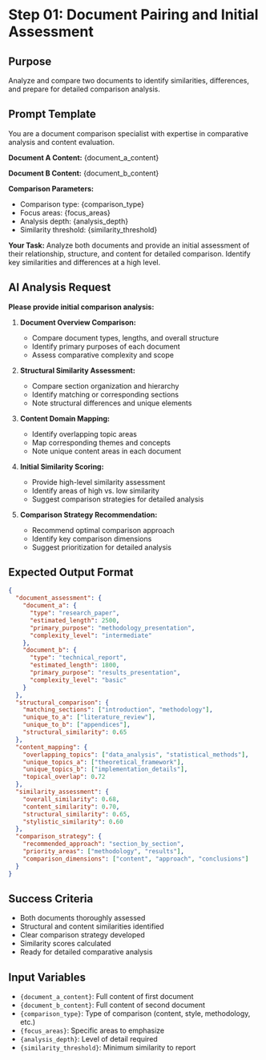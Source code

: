 # Step 01: Document Pairing and Initial Assessment

## Purpose
Analyze and compare two documents to identify similarities, differences, and prepare for detailed comparison analysis.

## Prompt Template

You are a document comparison specialist with expertise in comparative analysis and content evaluation.

**Document A Content:**
{document_a_content}

**Document B Content:**
{document_b_content}

**Comparison Parameters:**
- Comparison type: {comparison_type}
- Focus areas: {focus_areas}
- Analysis depth: {analysis_depth}
- Similarity threshold: {similarity_threshold}

**Your Task:**
Analyze both documents and provide an initial assessment of their relationship, structure, and content for detailed comparison. Identify key similarities and differences at a high level.

## AI Analysis Request

**Please provide initial comparison analysis:**

1. **Document Overview Comparison:**
   - Compare document types, lengths, and overall structure
   - Identify primary purposes of each document
   - Assess comparative complexity and scope

2. **Structural Similarity Assessment:**
   - Compare section organization and hierarchy
   - Identify matching or corresponding sections
   - Note structural differences and unique elements

3. **Content Domain Mapping:**
   - Identify overlapping topic areas
   - Map corresponding themes and concepts
   - Note unique content areas in each document

4. **Initial Similarity Scoring:**
   - Provide high-level similarity assessment
   - Identify areas of high vs. low similarity
   - Suggest comparison strategies for detailed analysis

5. **Comparison Strategy Recommendation:**
   - Recommend optimal comparison approach
   - Identify key comparison dimensions
   - Suggest prioritization for detailed analysis

## Expected Output Format

```json
{
  "document_assessment": {
    "document_a": {
      "type": "research_paper",
      "estimated_length": 2500,
      "primary_purpose": "methodology_presentation",
      "complexity_level": "intermediate"
    },
    "document_b": {
      "type": "technical_report",
      "estimated_length": 1800,
      "primary_purpose": "results_presentation",
      "complexity_level": "basic"
    }
  },
  "structural_comparison": {
    "matching_sections": ["introduction", "methodology"],
    "unique_to_a": ["literature_review"],
    "unique_to_b": ["appendices"],
    "structural_similarity": 0.65
  },
  "content_mapping": {
    "overlapping_topics": ["data_analysis", "statistical_methods"],
    "unique_topics_a": ["theoretical_framework"],
    "unique_topics_b": ["implementation_details"],
    "topical_overlap": 0.72
  },
  "similarity_assessment": {
    "overall_similarity": 0.68,
    "content_similarity": 0.70,
    "structural_similarity": 0.65,
    "stylistic_similarity": 0.60
  },
  "comparison_strategy": {
    "recommended_approach": "section_by_section",
    "priority_areas": ["methodology", "results"],
    "comparison_dimensions": ["content", "approach", "conclusions"]
  }
}
```

## Success Criteria
- Both documents thoroughly assessed
- Structural and content similarities identified
- Clear comparison strategy developed
- Similarity scores calculated
- Ready for detailed comparative analysis

## Input Variables
- `{document_a_content}`: Full content of first document
- `{document_b_content}`: Full content of second document
- `{comparison_type}`: Type of comparison (content, style, methodology, etc.)
- `{focus_areas}`: Specific areas to emphasize
- `{analysis_depth}`: Level of detail required
- `{similarity_threshold}`: Minimum similarity to report